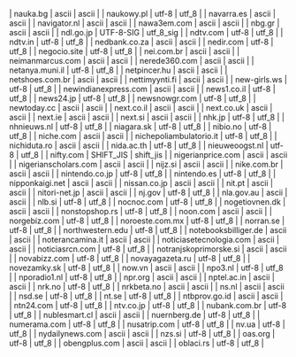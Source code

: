 | nauka.bg | ascii | ascii |
| naukowy.pl | utf-8 | utf_8 |
| navarra.es | ascii | ascii |
| navigator.nl | ascii | ascii |
| nawa3em.com | ascii | ascii |
| nbg.gr | ascii | ascii |
| ndl.go.jp | UTF-8-SIG | utf_8_sig |
| ndtv.com | utf-8 | utf_8 |
| ndtv.in | utf-8 | utf_8 |
| nedbank.co.za | ascii | ascii |
| nedir.com | utf-8 | utf_8 |
| negocio.site | utf-8 | utf_8 |
| nei.com.br | ascii | ascii |
| neimanmarcus.com | ascii | ascii |
| nerede360.com | ascii | ascii |
| netanya.muni.il | utf-8 | utf_8 |
| netpincer.hu | ascii | ascii |
| netshoes.com.br | ascii | ascii |
| nettimyynti.fi | ascii | ascii |
| new-girls.ws | utf-8 | utf_8 |
| newindianexpress.com | ascii | ascii |
| news1.co.il | utf-8 | utf_8 |
| news24.jp | utf-8 | utf_8 |
| newsnowgr.com | utf-8 | utf_8 |
| newtoday.cc | ascii | ascii |
| next.co.il | ascii | ascii |
| next.co.uk | ascii | ascii |
| next.ie | ascii | ascii |
| next.si | ascii | ascii |
| nhk.jp | utf-8 | utf_8 |
| nhnieuws.nl | utf-8 | utf_8 |
| niagara.sk | utf-8 | utf_8 |
| nibio.no | utf-8 | utf_8 |
| niche.com | ascii | ascii |
| nichepoliambulatorio.it | utf-8 | utf_8 |
| nichiduta.ro | ascii | ascii |
| nida.ac.th | utf-8 | utf_8 |
| nieuweoogst.nl | utf-8 | utf_8 |
| nifty.com | SHIFT_JIS | shift_jis |
| nigerianprice.com | ascii | ascii |
| nigerianscholars.com | ascii | ascii |
| nijz.si | ascii | ascii |
| nike.com.br | ascii | ascii |
| nintendo.co.jp | utf-8 | utf_8 |
| nintendo.es | utf-8 | utf_8 |
| nipponkaigi.net | ascii | ascii |
| nissan.co.jp | ascii | ascii |
| nit.pt | ascii | ascii |
| nitori-net.jp | ascii | ascii |
| nj.gov | utf-8 | utf_8 |
| nla.gov.au | ascii | ascii |
| nlb.si | utf-8 | utf_8 |
| nocnoc.com | utf-8 | utf_8 |
| nogetiovnen.dk | ascii | ascii |
| nonstopshop.rs | utf-8 | utf_8 |
| noon.com | ascii | ascii |
| norgebiz.com | utf-8 | utf_8 |
| noroeste.com.mx | utf-8 | utf_8 |
| norran.se | utf-8 | utf_8 |
| northwestern.edu | utf-8 | utf_8 |
| notebooksbilliger.de | ascii | ascii |
| noterancamina.it | ascii | ascii |
| noticiasetecnologia.com | ascii | ascii |
| noticiasrcn.com | utf-8 | utf_8 |
| notranjskoprimorske.si | ascii | ascii |
| novabizz.com | utf-8 | utf_8 |
| novayagazeta.ru | utf-8 | utf_8 |
| novezamky.sk | utf-8 | utf_8 |
| now.vn | ascii | ascii |
| npo3.nl | utf-8 | utf_8 |
| nporadio1.nl | utf-8 | utf_8 |
| npr.org | ascii | ascii |
| nptel.ac.in | ascii | ascii |
| nrk.no | utf-8 | utf_8 |
| nrkbeta.no | ascii | ascii |
| ns.nl | ascii | ascii |
| nsd.se | utf-8 | utf_8 |
| nt.se | utf-8 | utf_8 |
| ntbprov.go.id | ascii | ascii |
| ntn24.com | utf-8 | utf_8 |
| ntv.co.jp | utf-8 | utf_8 |
| nubank.com.br | utf-8 | utf_8 |
| nublesmart.cl | ascii | ascii |
| nuernberg.de | utf-8 | utf_8 |
| numerama.com | utf-8 | utf_8 |
| nusatrip.com | utf-8 | utf_8 |
| nv.ua | utf-8 | utf_8 |
| nydailynews.com | ascii | ascii |
| nzs.si | utf-8 | utf_8 |
| oas.org | utf-8 | utf_8 |
| obengplus.com | ascii | ascii |
| oblaci.rs | utf-8 | utf_8 |
